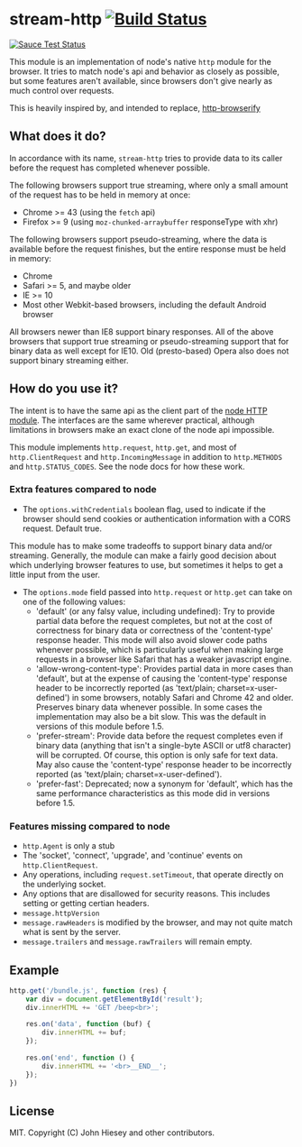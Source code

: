 # stream-http [![Build Status](https://travis-ci.org/jhiesey/stream-http.svg?branch=master)](https://travis-ci.org/jhiesey/stream-http)

[![Sauce Test Status](https://saucelabs.com/browser-matrix/stream-http.svg)](https://saucelabs.com/u/stream-http)

This module is an implementation of node's native `http` module for the browser.
It tries to match node's api and behavior as closely as possible, but some features
aren't available, since browsers don't give nearly as much control over requests.

This is heavily inspired by, and intended to replace, [http-browserify](https://github.com/substack/http-browserify)

## What does it do?

In accordance with its name, `stream-http` tries to provide data to its caller before
the request has completed whenever possible.

The following browsers support true streaming, where only a small amount of the request
has to be held in memory at once:
* Chrome >= 43 (using the `fetch` api)
* Firefox >= 9 (using `moz-chunked-arraybuffer` responseType with xhr)

The following browsers support pseudo-streaming, where the data is available before the
request finishes, but the entire response must be held in memory:
* Chrome
* Safari >= 5, and maybe older
* IE >= 10
* Most other Webkit-based browsers, including the default Android browser

All browsers newer than IE8 support binary responses. All of the above browsers that
support true streaming or pseudo-streaming support that for binary data as well
except for IE10. Old (presto-based) Opera also does not support binary streaming either.

## How do you use it?

The intent is to have the same api as the client part of the
[node HTTP module](https://nodejs.org/api/http.html). The interfaces are the same wherever
practical, although limitations in browsers make an exact clone of the node api impossible.

This module implements `http.request`, `http.get`, and most of `http.ClientRequest`
and `http.IncomingMessage` in addition to `http.METHODS` and `http.STATUS_CODES`. See the
node docs for how these work.

### Extra features compared to node

* The `options.withCredentials` boolean flag, used to indicate if the browser should send
cookies or authentication information with a CORS request. Default true.

This module has to make some tradeoffs to support binary data and/or streaming. Generally,
the module can make a fairly good decision about which underlying browser features to use,
but sometimes it helps to get a little input from the user.

* The `options.mode` field passed into `http.request` or `http.get` can take on one of the
following values:
  * 'default' (or any falsy value, including undefined): Try to provide partial data before
the request completes, but not at the cost of correctness for binary data or correctness of
the 'content-type' response header. This mode will also avoid slower code paths whenever
possible, which is particularly useful when making large requests in a browser like Safari
that has a weaker javascript engine.
  * 'allow-wrong-content-type': Provides partial data in more cases than 'default', but
at the expense of causing the 'content-type' response header to be incorrectly reported
(as 'text/plain; charset=x-user-defined') in some browsers, notably Safari and Chrome 42
and older. Preserves binary data whenever possible. In some cases the implementation may
also be a bit slow. This was the default in versions of this module before 1.5.
  * 'prefer-stream': Provide data before the request completes even if binary data (anything
that isn't a single-byte ASCII or utf8 character) will be corrupted. Of course, this option
is only safe for text data. May also cause the 'content-type' response header to be
incorrectly reported (as 'text/plain; charset=x-user-defined').
  * 'prefer-fast': Deprecated; now a synonym for 'default', which has the same performance
characteristics as this mode did in versions before 1.5.

### Features missing compared to node

* `http.Agent` is only a stub
* The 'socket', 'connect', 'upgrade', and 'continue' events on `http.ClientRequest`.
* Any operations, including `request.setTimeout`, that operate directly on the underlying
socket.
* Any options that are disallowed for security reasons. This includes setting or getting
certian headers.
* `message.httpVersion`
* `message.rawHeaders` is modified by the browser, and may not quite match what is sent by
the server.
* `message.trailers` and `message.rawTrailers` will remain empty.

## Example

``` js
http.get('/bundle.js', function (res) {
	var div = document.getElementById('result');
	div.innerHTML += 'GET /beep<br>';
	
	res.on('data', function (buf) {
		div.innerHTML += buf;
	});
	
	res.on('end', function () {
		div.innerHTML += '<br>__END__';
	});
})
```

## License

MIT. Copyright (C) John Hiesey and other contributors.
